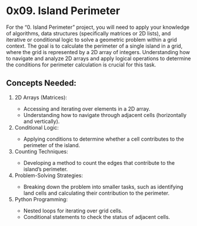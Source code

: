 #  0x09. Island Perimeter

<p>For the “0. Island Perimeter” project, you will need to apply your knowledge of algorithms, data structures (specifically matrices or 2D lists), and iterative or conditional logic to solve a geometric problem within a grid context. The goal is to calculate the perimeter of a single island in a grid, where the grid is represented by a 2D array of integers. Understanding how to navigate and analyze 2D arrays and apply logical operations to determine the conditions for perimeter calculation is crucial for this task.</p>

## Concepts Needed:
<ol type='1'>
<li>2D Arrays (Matrices):</li>
<ul>
    <li>Accessing and iterating over elements in a 2D array.</li>
    <li>Understanding how to navigate through adjacent cells (horizontally and vertically).</li>
</ul>
<li>Conditional Logic:</li>
<ul>
    <li>Applying conditions to determine whether a cell contributes to the perimeter of the island.</li>
</ul>
<li>Counting Techniques:</li>
<ul>
    <li>Developing a method to count the edges that contribute to the island’s perimeter.</li>
</ul>
<li>Problem-Solving Strategies:</li>
<ul>
    <li>Breaking down the problem into smaller tasks, such as identifying land cells and calculating their contribution to the perimeter.</li>
</ul>
<li>Python Programming:</li>
<ul>
    <li>Nested loops for iterating over grid cells.</li>
    <li>Conditional statements to check the status of adjacent cells.</li>
</ul>
</ol>